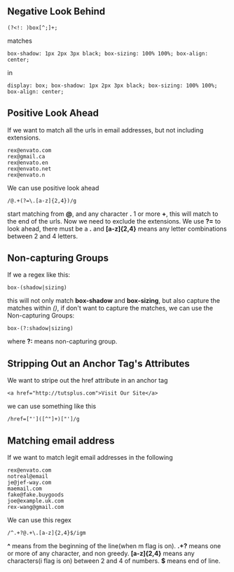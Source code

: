 ## Negative Look Behind
```
(?<!: )box[^;]+;
```
matches
```
box-shadow: 1px 2px 3px black; box-sizing: 100% 100%; box-align: center;
```
in
```
display: box; box-shadow: 1px 2px 3px black; box-sizing: 100% 100%; box-align: center;
```

## Positive Look Ahead
If we want to match all the urls in email addresses, but not including extensions.
```
rex@envato.com
rex@gmail.ca
rex@envato.en
rex@envato.net
rex@envato.n
```
We can use positive look ahead
```
/@.+(?=\.[a-z]{2,4})/g
```
start matching from **@**, and any character **.** 1 or more **+**, this will match to the end of the urls. Now we need to exclude the extensions. We use **?=** to look ahead, there must be a **.** and **[a-z]{2,4}** means any letter combinations between 2 and 4 letters.

## Non-capturing Groups
If we a regex like this:
```
box-(shadow|sizing)
```
this will not only match **box-shadow** and **box-sizing**, but also capture the matches within *()*, if don't want to capture the matches, we can use the Non-capturing Groups:
```
box-(?:shadow|sizing)
```
where **?:** means non-capturing group.

## Stripping Out an Anchor Tag's Attributes
We want to stripe out the href attribute in an anchor tag
```
<a href="http://tutsplus.com">Visit Our Site</a>
```
we can use something like this
```
/href=["']([^"]+)["']/g
```

## Matching email address
If we want to match legit email addresses in the following
```
rex@envato.com
notreal@email
je@jef-way.com
maemail.com
fake@fake.buygoods
joe@example.uk.com
rex-wang@gmail.com
```
We can use this regex
```
/^.+?@.+\.[a-z]{2,4}$/igm
```
**^** means from the beginning of the line(when m flag is on).
**.+?** means one or more of any character, and non greedy.
**[a-z]{2,4}** means any characters(i flag is on) between 2 and 4 of numbers.
**$** means end of line.
